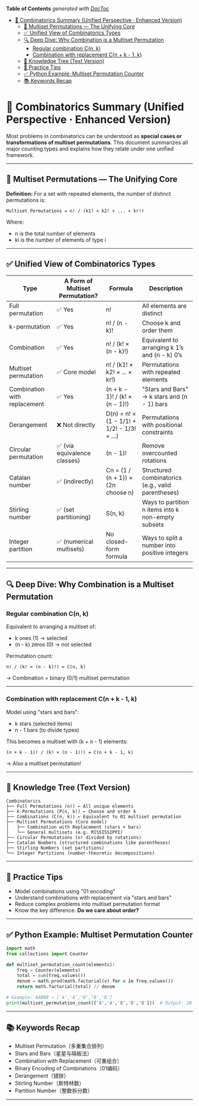 <!-- START doctoc generated TOC please keep comment here to allow auto update -->
<!-- DON'T EDIT THIS SECTION, INSTEAD RE-RUN doctoc TO UPDATE -->
**Table of Contents**  *generated with [DocToc](https://github.com/thlorenz/doctoc)*

- [🎯 Combinatorics Summary (Unified Perspective · Enhanced Version)](#-combinatorics-summary-unified-perspective-%C2%B7-enhanced-version)
  - [🧩 Multiset Permutations — The Unifying Core](#-multiset-permutations--the-unifying-core)
  - [✅ Unified View of Combinatorics Types](#-unified-view-of-combinatorics-types)
  - [🔍 Deep Dive: Why Combination is a Multiset Permutation](#-deep-dive-why-combination-is-a-multiset-permutation)
    - [Regular combination C(n, k)](#regular-combination-cn-k)
    - [Combination with replacement C(n + k - 1, k)](#combination-with-replacement-cn--k---1-k)
  - [🧠 Knowledge Tree (Text Version)](#-knowledge-tree-text-version)
  - [🧪 Practice Tips](#-practice-tips)
  - [✅ Python Example: Multiset Permutation Counter](#-python-example-multiset-permutation-counter)
  - [📚 Keywords Recap](#-keywords-recap)

<!-- END doctoc generated TOC please keep comment here to allow auto update -->

# 🎯 Combinatorics Summary (Unified Perspective · Enhanced Version)

Most problems in combinatorics can be understood as **special cases or transformations of multiset permutations**. This document summarizes all major counting types and explains how they relate under one unified framework.

______________________________________________________________________

## 🧩 Multiset Permutations — The Unifying Core

**Definition:**
For a set with repeated elements, the number of distinct permutations is:

```
Multiset Permutations = n! / (k1! × k2! × ... × kr!)
```

Where:

- n is the total number of elements
- ki is the number of elements of type i

______________________________________________________________________

## ✅ Unified View of Combinatorics Types

| Type | A Form of Multiset Permutation? | Formula | Description |
|---------------------|----------------------------------|--------------------------------------------|-------------|
| Full permutation | ✅ Yes | n! | All elements are distinct |
| k-permutation | ✅ Yes | n! / (n - k)! | Choose k and order them |
| Combination | ✅ Yes | n! / (k! × (n - k)!) | Equivalent to arranging k 1’s and (n - k) 0’s |
| Multiset permutation| ✅ Core model | n! / (k1! × k2! × ... × kr!) | Permutations with repeated elements |
| Combination with replacement | ✅ Yes | (n + k - 1)! / (k! × (n - 1)!) | "Stars and Bars" → k stars and (n - 1) bars |
| Derangement | ❌ Not directly | D(n) = n! × (1 - 1/1! + 1/2! - 1/3! + ...) | Permutations with positional constraints |
| Circular permutation| ✅ (via equivalence classes) | (n - 1)! | Remove overcounted rotations |
| Catalan number | ✅ (indirectly) | Cn = (1 / (n + 1)) × (2n choose n) | Structured combinatorics (e.g., valid parentheses) |
| Stirling number | ✅ (set partitioning) | S(n, k) | Ways to partition n items into k non-empty subsets |
| Integer partition | ✅ (numerical multisets) | No closed-form formula | Ways to split a number into positive integers |

______________________________________________________________________

## 🔍 Deep Dive: Why Combination is a Multiset Permutation

### Regular combination C(n, k)

Equivalent to arranging a multiset of:

- k ones (1) → selected
- (n - k) zeros (0) → not selected

Permutation count:

```
n! / (k! × (n - k)!) = C(n, k)
```

→ Combination = binary (0/1) multiset permutation

______________________________________________________________________

### Combination with replacement C(n + k - 1, k)

Model using "stars and bars":

- k stars (selected items)
- n - 1 bars (to divide types)

This becomes a multiset with (k + n - 1) elements:

```
(n + k - 1)! / (k! × (n - 1)!) = C(n + k - 1, k)
```

→ Also a multiset permutation!

______________________________________________________________________

## 🧠 Knowledge Tree (Text Version)

```
Combinatorics
├── Full Permutations (n!) ← All unique elements
├── k-Permutations (P(n, k)) ← Choose and order k
├── Combinations (C(n, k)) ← Equivalent to 01 multiset permutation
├── Multiset Permutations (Core model)
│   ├── Combination with Replacement (stars + bars)
│   └── General multisets (e.g. MISSISSIPPI)
├── Circular Permutations (n! divided by rotations)
├── Catalan Numbers (structured combinations like parentheses)
├── Stirling Numbers (set partitions)
└── Integer Partitions (number-theoretic decompositions)
```

______________________________________________________________________

## 🧪 Practice Tips

- Model combinations using "01 encoding"
- Understand combinations with replacement via "stars and bars"
- Reduce complex problems into multiset permutation format
- Know the key difference: **Do we care about order?**

______________________________________________________________________

## ✅ Python Example: Multiset Permutation Counter

```python
import math
from collections import Counter

def multiset_permutation_count(elements):
    freq = Counter(elements)
    total = sum(freq.values())
    denom = math.prod(math.factorial(v) for v in freq.values())
    return math.factorial(total) // denom

# Example: AABBB → ['A','A','B','B','B']
print(multiset_permutation_count(['A','A','B','B','B']))  # Output: 10
```

______________________________________________________________________

## 📚 Keywords Recap

- Multiset Permutation（多重集合排列）
- Stars and Bars（星星与隔板法）
- Combination with Replacement（可重组合）
- Binary Encoding of Combinations（01编码）
- Derangement（错排）
- Stirling Number（斯特林数）
- Partition Number（整数拆分数）

______________________________________________________________________

